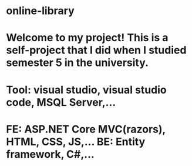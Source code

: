 # online-library
Welcome to my project! This is a self-project that I did when I studied semester 5 in the university.
=============================================================================================================================================================
Tool: visual studio, visual studio code, MSQL Server,...
=============================================================================================================================================================
FE: ASP.NET Core MVC(razors), HTML, CSS, JS,... BE: Entity framework, C#,...
=============================================================================================================================================================
